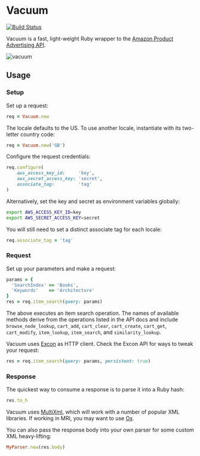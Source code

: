 # Vacuum

[![Build Status][1]][2]

Vacuum is a fast, light-weight Ruby wrapper to the [Amazon Product Advertising API][4].

![vacuum][3]

## Usage

### Setup

Set up a request:

```ruby
req = Vacuum.new
```

The locale defaults to the US. To use another locale, instantiate with its
two-letter country code:

```ruby
req = Vacuum.new('GB')
```

Configure the request credentials:

```ruby
req.configure(
    aws_access_key_id:     'key',
    aws_secret_access_key: 'secret',
    associate_tag:         'tag'
)
```

Alternatively, set the key and secret as environment variables globally:

```sh
export AWS_ACCESS_KEY_ID=key
export AWS_SECRET_ACCESS_KEY=secret
```

You will still need to set a distinct associate tag for each locale:

```ruby
req.associate_tag = 'tag'
```

### Request

Set up your parameters and make a request:

```ruby
params = {
  'SearchIndex' => 'Books',
  'Keywords'    => 'Architecture'
}
res = req.item_search(query: params)
```
The above executes an item search operation. The names of available methods
derive from the operations listed in the API docs and include
`browse_node_lookup`, `cart_add`, `cart_clear`, `cart_create`, `cart_get`,
`cart_modify`, `item_lookup`, `item_search`, and `similarity_lookup`.

Vacuum uses [Excon][5] as HTTP client. Check the Excon API for ways to tweak
your request:

```ruby
res = req.item_search(query: params, persistent: true)
```

### Response

The quickest way to consume a response is to parse it into a Ruby hash:

```ruby
res.to_h
```

Vacuum uses [MultiXml][6], which will work with a number of popular XML
libraries. If working in MRI, you may want to use [Ox][7].

You can also pass the response body into your own parser for some custom XML
heavy-lifting:

```ruby
MyParser.new(res.body)
```

[1]: https://secure.travis-ci.org/hakanensari/vacuum.png
[2]: http://travis-ci.org/hakanensari/vacuum
[3]: http://f.cl.ly/items/2k2X0e2u0G3k1c260D2u/vacuum.png
[4]: https://affiliate-program.amazon.com/gp/advertising/api/detail/main.html
[5]: https://github.com/geemus/excon
[6]: https://github.com/sferik/multi_xml
[7]: https://github.com/ohler55/ox
